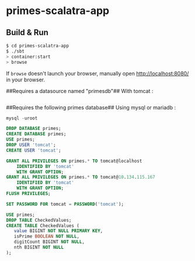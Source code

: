 # primes-scalatra-app #

## Build & Run ##

```sh
$ cd primes-scalatra-app
$ ./sbt
> container:start
> browse
```

If `browse` doesn't launch your browser, manually open [http://localhost:8080/](http://localhost:8080/) in your browser.

##Requires a datasource named "primesdb"##
With tomcat :
```

```

##Requires the following primes database##
Using mysql or mariadb :
```sql
mysql -uroot

DROP DATABASE primes;
CREATE DATABASE primes;
USE primes;
DROP USER 'tomcat';
CREATE USER 'tomcat';

GRANT ALL PRIVILEGES ON primes.* TO tomcat@localhost
    IDENTIFIED BY 'tomcat'
    WITH GRANT OPTION;
GRANT ALL PRIVILEGES ON primes.* TO tomcat@10.134.115.167
    IDENTIFIED BY 'tomcat'
    WITH GRANT OPTION;
FLUSH PRIVILEGES;

SET PASSWORD FOR tomcat = PASSWORD('tomcat');

USE primes;
DROP TABLE CheckedValues;
CREATE TABLE CheckedValues (
   value BIGINT NOT NULL PRIMARY KEY,
   isPrime BOOLEAN NOT NULL,
   digitCount BIGINT NOT NULL,
   nth BIGINT NOT NULL
);

```